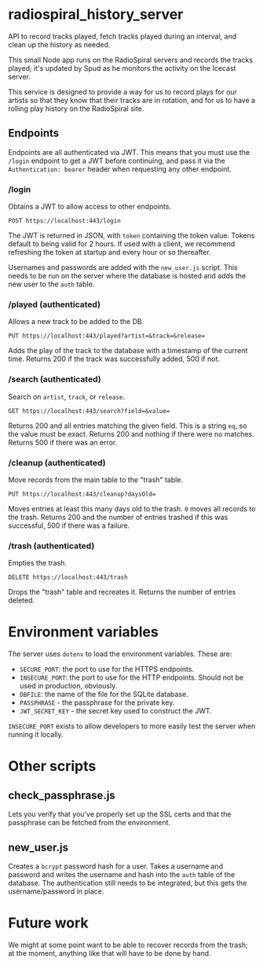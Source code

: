# radiospiral_history_server
API to record tracks played, fetch tracks played during an interval, and clean up the history as needed.

This small Node app runs on the RadioSpiral servers and records the tracks played; it's updated by Spud
as he monitors the activity on the Icecast server.

This service is designed to provide a way for us to record plays for our artists so that they know that
their tracks are in rotation, and for us to have a rolling play history on the RadioSpiral site.

## Endpoints
Endpoints are all authenticated via JWT. This means that you must use the
`/login` endpoint to get a JWT before continuing, and pass it via the
`Authentication: bearer` header when requesting any other endpoint.

### /login
Obtains a JWT to allow access to other endpoints.

    POST https://localhost:443/login

The JWT is returned in JSON, with `token` containing the token value. Tokens
default to being valid for 2 hours. If used with a client, we recommend refreshing the token at startup and every hour or so thereafter.

Usernames and passwords are added with the `new_user.js` script. This needs
to be run on the server where the database is hosted and adds the new user to the `auth` table.

### /played (authenticated)
Allows a new track to be added to the DB.

    PUT https://localhost:443/played?artist=&track=&release=

Adds the play of the track to the database with a timestamp of the current time. Returns 200 if the
track was successfully added, 500 if not.

### /search (authenticated)
Search on `artist`, `track`, or `release`.

    GET https://localhost:443/search?field=&value=

Returns 200 and all entries matching the given field. This is a string `eq`, so the value must be exact.
Returns 200 and nothing if there were no matches. Returns 500 if there was an error.


### /cleanup (authenticated)
Move records from the main table to the "trash" table.

    PUT https://localhost:443/cleanup?daysOld=

Moves entries at least this many days old to the trash. `0` moves all records to the trash. Returns
200 and the number of entries trashed if this was successful, 500 if there was a failure.

### /trash (authenticated)
Empties the trash.

    DELETE https://localhost:443/trash

Drops the "trash" table and recreates it. Returns the number of entries deleted.

# Environment variables
The server uses `dotenv` to load the environment variables. These are:

 - `SECURE_PORT`: the port to use for the HTTPS endpoints.
 - `INSECURE_PORT`: the port to use for the HTTP endpoints. Should not be used in production, obviously.
 - `DBFILE`: the name of the file for the SQLite database.
 - `PASSPHRASE` - the passphrase for the private key.
 - `JWT_SECRET_KEY` - the secret key used to construct the JWT.

`INSECURE_PORT` exists to allow developers to more easily test the server
when running it locally.

# Other scripts
## check_passphrase.js
Lets you verify that you've properly set up the SSL certs and that the
passphrase can be fetched from the environment.

## new_user.js
Creates a `bcrypt` password hash for a user. Takes a username and password
and writes the username and hash into the `auth` table of the database. The
authentication still needs to be integrated, but this gets the username/password
in place.

# Future work
We might at some point want to be able to recover records from the trash; at the moment, anything like that will have to be done by hand.

